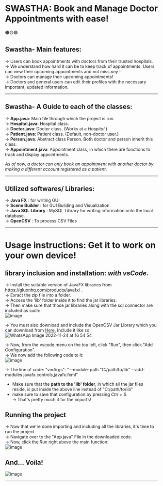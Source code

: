 # SWASTHA: Book and Manage Doctor Appointments with ease!

🟠🟡🟢

 ## Swastha- Main features:

-> Users can book appointments with doctors from their trusted hospitals.<br>
-> We understand how hard it can be to keep track of appointments. Users can view their upcoming appointments and not miss _any_ !<br>
-> Doctors can manage their upcoming appointments!<br>
-> Doctors and general users can edit their profiles with the necessary important, updated information.<br>

---

## Swastha- A Guide to each of the classes:

-> **App.java**: Main file through which the project is run. <br>
-> **Hospital.java**: Hospital class.<br>
-> **Doctor.java**: Doctor class. (Works at a _Hospital_.)<br>
-> **Patient.java**: Patient class. (Default, non-doctor user.)<br>
-> **Person.java**: Abstract class Person. Both doctor and person inherit this class.<br>
-> **Appointment.java**: Appointment class, in which there are functions to track and display appointments.<br>

_As of now, a doctor can only book an appointment with another doctor by making a different account registered as a patient._

---

## Utilized softwares/ Libraries:

-> **Java FX** : for writing GUI<br>
-> **Scene Builder** : for GUI Building and Visualization.<br>
-> **Java SQL Library** : MySQL Library for writing information onto the local database.<br>
-> **OpenCSV** :  To process CSV Files

---

# Usage instructions: Get it to work on your own device!
## library inclusion and installation: *with vsCode*.
-> Install the suitable version of JavaFX libraries from https://gluonhq.com/products/javafx/ .<br>
-> Exract the zip file into a folder.<br>
-> Access the 'lib' folder inside it to find the jar libraries.<br>
-> Then make sure that those jar libraries along with the sql connector are included as such:<br>
![image](https://user-images.githubusercontent.com/104731395/203766509-90b69df2-32fa-43d4-ac1d-f65bed23765f.png)

-> You must also download and include the OpenCSV Jar Library which you can download from [Here.](https://mvnrepository.com/artifact/au.com.bytecode/opencsv/2.4)
Include it like so:
![WhatsApp Image 2022-11-24 at 16 54 54](https://user-images.githubusercontent.com/104731395/203774300-792e4d09-c42c-47a8-8c8a-5589f552ce60.jpg)


-> Now, from the vscode menu on the top left, click "Run", then click "Add Configuration".<br>
-> We now add the following code to it: <br>
![image](https://user-images.githubusercontent.com/104731395/203768419-cac376d4-0b64-4558-9cb3-a79a5ba13384.png)

-> The line of code: "vmArgs": "--module-path \"C:/path/to/lib\" --add-modules javafx.controls,javafx.fxml"<br>
  - Make sure that the **path to the 'lib' folder**, in which all the jar files reside, is put inside the above line instead of \"C:/path/to/lib\"<br>
  - make sure to save that configuration by pressing *Ctrl + S*.<br>
-> That's pretty much it for the imports!<br>

## Running the project
-> Now that we're done importing and including all the libraries, it's time to run the project.<br>
-> Navigate over to the "App.java" File in the downloaded code.<br>
-> Now, click the *Run* right above the main function:<br>
![image](https://user-images.githubusercontent.com/104731395/203771291-c650ef8b-99d8-4d2b-abcf-aa78d961d0a7.png)

## And... Voila!
![image](https://user-images.githubusercontent.com/104731395/203771363-b186837a-430b-42a2-9f0e-31b8945a454b.png)

---



